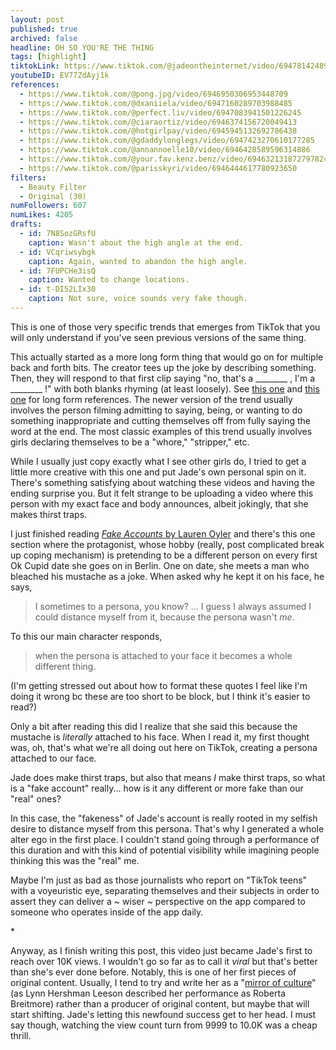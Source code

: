 ```yaml
---
layout: post
published: true
archived: false
headline: OH SO YOU'RE THE THING
tags: [highlight]
tiktokLink: https://www.tiktok.com/@jadeontheinternet/video/6947814248915553542
youtubeID: EV77ZdAyj1k
references:
  - https://www.tiktok.com/@pong.jpg/video/6946950306953448709
  - https://www.tiktok.com/@dxaniiela/video/6947160289703988485
  - https://www.tiktok.com/@perfect.liv/video/6947083941501226245
  - https://www.tiktok.com/@ciaraortiz/video/6946374156720049413
  - https://www.tiktok.com/@hotgirlpay/video/6945945132692786438
  - https://www.tiktok.com/@gdaddylonglegs/video/6947423270610177285
  - https://www.tiktok.com/@annannoelle10/video/6946428589596314886
  - https://www.tiktok.com/@your.fav.kenz.benz/video/6946321318727978246
  - https://www.tiktok.com/@parisskyri/video/6946444617780923650
filters:
  - Beauty Filter
  - Original (30)
numFollowers: 607
numLikes: 4205
drafts: 
  - id: 7N8SozGRsfU
    caption: Wasn't about the high angle at the end.
  - id: VCqriwsybgk
    caption: Again, wanted to abandon the high angle.
  - id: 7FUPCHe3isQ
    caption: Wanted to change locations.
  - id: t-DI52LIx30
    caption: Not sure, voice sounds very fake though.
---
```


This is one of those very specific trends that emerges from TikTok that you will only understand if you've seen previous versions of the same thing.

This actually started as a more long form thing that would go on for multiple back and forth bits. The creator tees up the joke by describing something. Then, they will respond to that first clip saying "no, that's a \________ , I'm a \________ !" with both blanks rhyming (at least loosely). See [this one](https://www.tiktok.com/@naomifleischhhh/video/6939293623162817798) and [this one](https://www.tiktok.com/@itssissysheridan/video/6941789643503406342) for long form references. The newer version of the trend usually involves the person filming admitting to saying, being, or wanting to do something inappropriate and cutting themselves off from fully saying the word at the end. The most classic examples of this trend usually involves girls declaring themselves to be a "whore," "stripper," etc. 

While I usually just copy exactly what I see other girls do, I tried to get a little more creative with this one and put Jade's own personal spin on it. There's something satisfying about watching these videos and having the ending surprise you. But it felt strange to be uploading a video where this person with my exact face and body announces, albeit jokingly, that she makes thirst traps. 

I just finished reading [*Fake Accounts* by Lauren Oyler](https://www.goodreads.com/en/book/show/45732027) and there's this one section where the protagonist, whose hobby (really, post complicated break up coping mechanism) is pretending to be a different person on every first Ok Cupid date she goes on in Berlin. One on date, she meets a man who bleached his mustache as a joke. When asked why he kept it on his face, he says, 
> I sometimes to a persona, you know? ... I guess I always assumed I could distance myself from it, because the persona wasn't *me*.

To this our main character responds,

> when the persona is attached to your face it becomes a whole different thing.

(I'm getting stressed out about how to format these quotes I feel like I'm doing it wrong bc these are too short to be block, but I think it's easier to read?) 

Only a bit after reading this did I realize that she said this because the mustache is *literally* attached to his face. When I read it, my first thought was, oh, that's what we're all doing out here on TikTok, creating a persona attached to our face.

Jade does make thirst traps, but also that means *I* make thirst traps, so what is a "fake account" really... how is it any different or more fake than our "real" ones? 

In this case, the "fakeness" of Jade's account is really rooted in my selfish desire to distance myself from this persona. That's why I generated a whole alter ego in the first place. I couldn't stand going through a performance of this duration and with this kind of potential visibility while imagining people thinking this was the "real" me.

Maybe I'm just as bad as those journalists who report on "TikTok teens" with a voyeuristic eye, separating themselves and their subjects in order to assert they can deliver a ~ wiser ~ perspective on the app compared to someone who operates inside of the app daily.

\* 

Anyway, as I finish writing this post, this video just became Jade's first to reach over 10K views. I wouldn't go so far as to call it *viral* but that's better than she's ever done before. Notably, this is one of her first pieces of original content. Usually, I tend to try and write her as a "[mirror of culture](https://www.artpractical.com/feature/looking_for_roberta_breitmore/)" (as Lynn Hershman Leeson described her performance as Roberta Breitmore) rather than a producer of original content, but maybe that will start shifting. Jade's letting this newfound success get to her head. I must say though, watching the view count turn from 9999 to 10.0K was a cheap thrill.